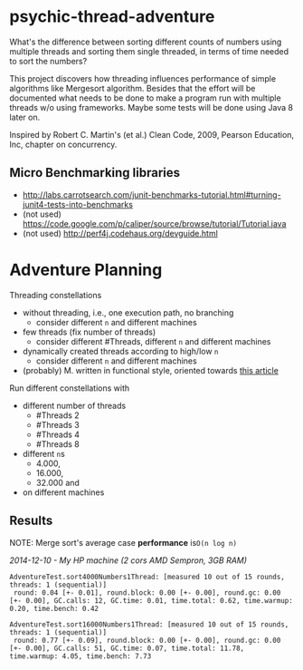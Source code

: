psychic-thread-adventure
========================
What's the difference between sorting different counts of numbers using multiple threads and sorting them single threaded, in terms of time needed to sort the numbers?

This project discovers how threading influences performance of simple algorithms like Mergesort algorithm. Besides that the effort will be documented what needs to be done to make a program run with multiple threads w/o using frameworks. Maybe some tests will be done using Java 8 later on.

Inspired by Robert C. Martin's (et al.) Clean Code, 2009, Pearson Education, Inc, chapter on concurrency.

Micro Benchmarking libraries
-----------------
* http://labs.carrotsearch.com/junit-benchmarks-tutorial.html#turning-junit4-tests-into-benchmarks
* (not used) https://code.google.com/p/caliper/source/browse/tutorial/Tutorial.java
* (not used) http://perf4j.codehaus.org/devguide.html

Adventure Planning
=================
Threading constellations
* without threading, i.e., one execution path, no branching
  * consider different `n` and different machines
* few threads (fix number of threads)
  * consider different #Threads, different `n` and different machines
* dynamically created threads according to high/low `n`
  * consider different `n` and different machines
* (probably) M. written in functional style, oriented towards [this article](http://stackoverflow.com/questions/24855746/understanding-when-and-how-to-use-java-8-lambdas)

Run different constellations with
* different number of threads
  * #Threads 2
  * #Threads 3
  * #Threads 4
  * #Threads 8
* different `n`s
  * 4.000,
  * 16.000,
  * 32.000 and
* on different machines

Results
-----------------
NOTE: Merge sort's average case **performance** is`Ο(n log n)`

*2014-12-10 - My HP machine (2 cors AMD Sempron, 3GB RAM)*
```
AdventureTest.sort4000Numbers1Thread: [measured 10 out of 15 rounds, threads: 1 (sequential)]
 round: 0.04 [+- 0.01], round.block: 0.00 [+- 0.00], round.gc: 0.00 [+- 0.00], GC.calls: 12, GC.time: 0.01, time.total: 0.62, time.warmup: 0.20, time.bench: 0.42
```
```
AdventureTest.sort16000Numbers1Thread: [measured 10 out of 15 rounds, threads: 1 (sequential)]
 round: 0.77 [+- 0.09], round.block: 0.00 [+- 0.00], round.gc: 0.00 [+- 0.00], GC.calls: 51, GC.time: 0.07, time.total: 11.78, time.warmup: 4.05, time.bench: 7.73
```
